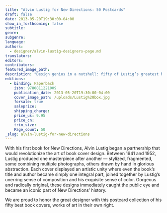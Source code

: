 ```yaml
---
title: "Alvin Lustig for New Directions: 50 Postcards"
draft: false
date: 2013-05-20T19:30:00-04:00
show_in_forthcoming: false
subtitle:
genre:
subgenre:
language:
authors:
  - designer/alvin-lustig-designers-page.md
translators:
editors:
contributors:
featured_image_path:
description: "Design genius in a nutshell: fifty of Lustig’s greatest book jackets in one box "
editions:
  - binding: Paperback
    isbn: 9780811221009
    publication_date: 2013-05-20T19:30:00-04:00
    cover_image_path: /uploads/Lustig%20box.jpg
    forsale: true
    saleprice:
    shipping_charge:
    price_us: 9.95
    price_cn:
    trim_size:
    Page_count: 50
_slug: alvin-lustig-for-new-directions
---
```


With his first book for New Directions, Alvin Lustig began a partnership that would revolutionize the art of book cover design. Between 1941 and 1952, Lustig produced one masterpiece after another — stylized, fragmented, some combining multiple photographs, others drawn by hand in glorious abstraction. Each cover displayed an artistic unity where even the book’s title and author became simply one integral part, joined together by Lustig’s unerring sense of composition and his exquisite sense of color. Gorgeous and radically original, these designs immediately caught the public eye and became an iconic part of New Directions’ history.

We are proud to honor the great designer with this postcard collection of his fifty best book covers, works of art in their own right.

